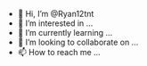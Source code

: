 - 👋 Hi, I’m @Ryan12tnt
- 👀 I’m interested in ...
- 🌱 I’m currently learning ...
- 💞️ I’m looking to collaborate on ...
- 📫 How to reach me ...

<!---
Ryan12tnt/Ryan12tnt is a ✨ special ✨ repository because its `README.md` (this file) appears on your GitHub profile.
You can click the Preview link to take a look at your changes.
--->
